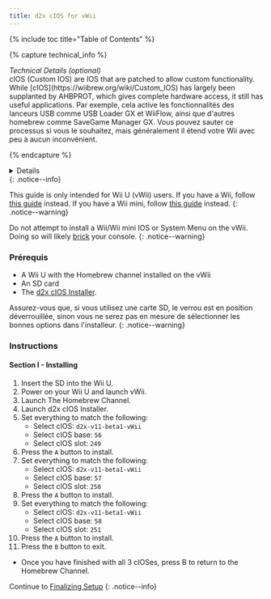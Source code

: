 ```yaml
---
title: d2x cIOS for vWii
---
```


{% include toc title="Table of Contents" %}

{% capture technical_info %}

<summary><em>Technical Details (optional)</em></summary>
cIOS (Custom IOS) are IOS that are patched to allow custom functionality. While [cIOS](https://wiibrew.org/wiki/Custom_IOS) has largely been supplanted by AHBPROT, which gives complete hardware access, it still has useful applications. Par exemple, cela active les fonctionnalités des lanceurs USB comme USB Loader GX et WiiFlow, ainsi que d'autres homebrew comme SaveGame Manager GX. Vous pouvez sauter ce processus si vous le souhaitez, mais généralement il étend votre Wii avec peu à aucun inconvénient.

{% endcapture %}

<details>{{ technical_info | markdownify }}</details>
{: .notice--info}

This guide is only intended for Wii U (vWii) users. If you have a Wii, follow [this guide](cios) instead. If you have a Wii mini, follow [this guide](cios-mini) instead.
{: .notice--warning}

Do not attempt to install a Wii/Wii mini IOS or System Menu on the vWii. Doing so will likely [brick](bricks#ios-brick) your console.
{: .notice--warning}

### Prérequis

- A Wii U with the Homebrew channel installed on the vWii
- An SD card
- The [d2x cIOS Installer](/assets/files/d2x_cIOS_Installer-vWii.zip).

Assurez-vous que, si vous utilisez une carte SD, le verrou est en position déverrouillée, sinon vous ne serez pas en mesure de sélectionner les bonnes options dans l'installeur.
{: .notice--warning}

### Instructions

#### Section I - Installing

1. Insert the SD into the Wii U.
2. Power on your Wii U and launch vWii.
3. Launch The Homebrew Channel.
4. Launch d2x cIOS Installer.
5. Set everything to match the following:
   - Select cIOS: `d2x-v11-beta1-vWii`
   - Select cIOS base: `56`
   - Select cIOS slot: `249`
6. Press the `A` button to install.
7. Set everything to match the following:
   - Select cIOS: `d2x-v11-beta1-vWii`
   - Select cIOS base: `57`
   - Select cIOS slot: `250`
8. Press the `A` button to install.
9. Set everything to match the following:
   - Select cIOS: `d2x-v11-beta1-vWii`
   - Select cIOS base: `58`
   - Select cIOS slot: `251`
10. Press the `A` button to install.
11. Press the `B` button to exit.

- Once you have finished with all 3 cIOSes, press B to return to the Homebrew Channel.

Continue to [Finalizing Setup](vwii-finalizing-setup)
{: .notice--info}
